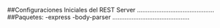 ##Configuraciones Iniciales del REST Server
............................................
##Paquetes:
-express
-body-parser
............................................
